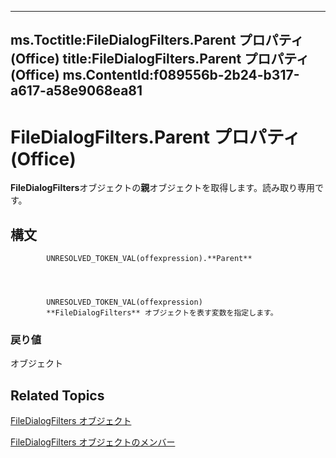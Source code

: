 

---
ms.Toctitle:FileDialogFilters.Parent プロパティ (Office)
title:FileDialogFilters.Parent プロパティ (Office)
ms.ContentId:f089556b-2b24-b317-a617-a58e9068ea81
---
# FileDialogFilters.Parent プロパティ (Office)




**FileDialogFilters**オブジェクトの**親**オブジェクトを取得します。読み取り専用です。

## 構文

            UNRESOLVED_TOKEN_VAL(offexpression).**Parent**




            UNRESOLVED_TOKEN_VAL(offexpression)
            **FileDialogFilters** オブジェクトを表す変数を指定します。

### 戻り値
オブジェクト





## Related Topics

[FileDialogFilters オブジェクト](a74663cf-ad63-e41a-8d5e-e51e8a20c173.md)

[FileDialogFilters オブジェクトのメンバー](badd8f49-3f59-837f-ed20-a4a849910d4c.md)




